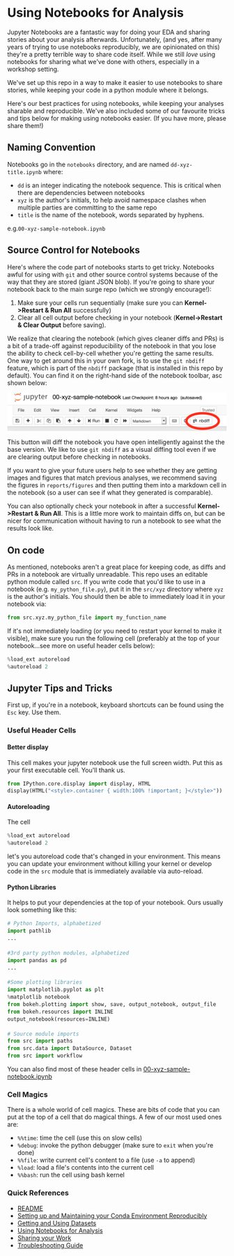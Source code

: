 # Using Notebooks for Analysis

Jupyter Notebooks are a fantastic way for doing your EDA and sharing stories about your analysis afterwards. Unfortunately, (and yes, after many years of trying to use notebooks reproducibly, we are opinionated on this) they're a pretty terrible way to share code itself. While we still *love* using notebooks for sharing what we've done with others, especially in a workshop setting.

We've set up this repo in a way to make it easier to use notebooks to share stories, while keeping your code in a python module where it belongs.

Here's our best practices for using notebooks, while keeping your analyses sharable and reproducible. We've also included some of our favourite tricks and tips below for making using notebooks easier. (If you have more, please share them!)

## Naming Convention
Notebooks go in the `notebooks` directory, and are named `dd-xyz-title.ipynb` where:

* `dd` is an integer indicating the notebook sequence. This is critical when there are dependencies between notebooks
* `xyz` is the author's initials, to help avoid namespace clashes when multiple parties are committing to the same repo
* `title` is the name of the notebook, words separated by hyphens.

e.g.`00-xyz-sample-notebook.ipynb`

## Source Control for Notebooks
Here's where the code part of notebooks starts to get tricky. Notebooks awful for using with `git` and other source control systems because of the way that they are stored (giant JSON blob). If you're going to share your notebook back to the main surge repo (which we strongly encourage!):

1. Make sure your cells run sequentially (make sure you can **Kernel->Restart & Run All** successfully)
1. Clear all cell output before checking in your notebook (**Kernel->Restart & Clear Output** before saving).

We realize that clearing the notebook (which gives cleaner diffs and PRs) is a bit of a trade-off against repoducibility of the notebook in that you lose the ability to check cell-by-cell whether you're getting the same results. One way to get around this in your own fork, is to use the `git nbdiff` feature, which is part of the `nbdiff` package (that is installed in this repo by default). You can find it on the right-hand side of the notebook toolbar, asc shown below:

![screenshot](images/toolbar-screenshot.png)

This button will diff the notebook you have open intelligently against the the base version. We like to use `git nbdiff` as a visual diffing tool even if we are clearing output before checking in notebooks.

If you want to give your future users help to see whether they are getting images and figures that match previous analyses, we recommend saving the figures in `reports/figures` and then putting them into a markdown cell in the notebook (so a user can see if what they generated is comparable).

You can also optionally check your notebook in after a successful **Kernel->Restart & Run All**. This is a little more work to maintain diffs on, but can be nicer for communication withouit having to run a notebook to see what the results look like.

## On code
As mentioned, notebooks aren't a great place for keeping code, as diffs and PRs in a notebook are virtually unreadable. This repo uses an editable python module called `src`. If you write code that you'd like to use in a notebook (e.g. `my_python_file.py`), put it in the `src/xyz` directory where `xyz` is the author's initials. You should then be able to immediately load it in your notebook via:
```python
from src.xyz.my_python_file import my_function_name
```
If it's not immediately loading (or you need to restart your kernel to make it visible), make sure you run the following cell (preferably at the top of your notebook...see more on useful header cells below):
```python
%load_ext autoreload
%autoreload 2
```

## Jupyter Tips and Tricks
First up, if you're in a notebook, keyboard shortcuts can be found using the `Esc` key. Use them.

### Useful Header Cells
#### Better display
This cell makes your jupyter notebook use the full screen width. Put this as your first executable cell. You'll thank us.
```python
from IPython.core.display import display, HTML
display(HTML("<style>.container { width:100% !important; }</style>"))
```
#### Autoreloading
The cell
```python
%load_ext autoreload
%autoreload 2
```
let's you autoreload code that's changed in your environment. This means you can update your environment without killing your kernel or develop code in the `src` module that is immediately available via auto-reload.
#### Python Libraries
It helps to put your dependencies at the top of your notebook. Ours usually look something like this:
```python
# Python Imports, alphabetized
import pathlib
...

#3rd party python modules, alphabetized
import pandas as pd
...

#Some plotting libraries
import matplotlib.pyplot as plt
%matplotlib notebook
from bokeh.plotting import show, save, output_notebook, output_file
from bokeh.resources import INLINE
output_notebook(resources=INLINE)

# Source module imports
from src import paths
from src.data import DataSource, Dataset
from src import workflow
```
You can also find most of these header cells in [00-xyz-sample-notebook.ipynb](../notebooks/00-xyz-sample-notebook.ipynb)

### Cell Magics
There is a whole world of cell magics. These are bits of code that you can put at the top of a cell that do magical things. A few of our most used ones are:

* `%%time`: time the cell (use this on slow cells)
* `%debug`: invoke the python debugger (make sure to `exit` when you're done)
* `%%file`: write current cell's content to a file (use `-a` to append)
* `%load`: load a file's contents into the current cell
* `%%bash`: run the cell using bash kernel


### Quick References

* [README](../README.md)
* [Setting up and Maintaining your Conda Environment Reproducibly](conda-environments.md)
* [Getting and Using Datasets](datasets.md)
* [Using Notebooks for Analysis](notebooks.md)
* [Sharing your Work](sharing-your-work.md)
* [Troubleshooting Guide](troubleshooting.md)
